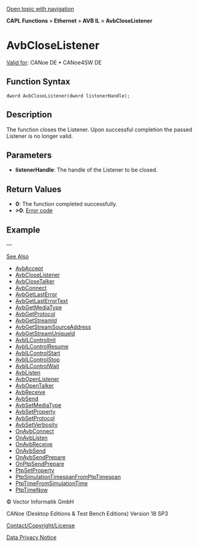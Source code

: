 [Open topic with navigation](../../../../../../CANoeDEFamily.htm#Topics/CAPLFunctions/IP/AVBIL/Functions/CAPLfunctionAvbCloseListener.md)

**CAPL Functions** » **Ethernet** » **AVB IL** » **AvbCloseListener**

# AvbCloseListener

[Valid for](../../../../Shared/FeatureAvailability.md): CANoe DE • CANoe4SW DE

## Function Syntax

```
dword AvbCloseListener(dword listenerHandle);
```

## Description

The function closes the Listener. Upon successful completion the passed Listener is no longer valid.

## Parameters

- **listenerHandle**: The handle of the Listener to be closed.

## Return Values

- **0**: The function completed successfully.
- **>0**: [Error code](../CAPLfunctionsAVBILErrorCode.md)

## Example

—

[See Also](javascript:void(0);)

- [AvbAccept](CAPLfunctionAvbAccept.md#aanchor22228)
- [AvbCloseListener](#aanchor9009)
- [AvbCloseTalker](CAPLfunctionAvbCloseTalker.md#aanchor27562)
- [AvbConnect](CAPLfunctionAvbConnect.md#aanchor22984)
- [AvbGetLastError](CAPLfunctionAvbGetLastError.md#aanchor24787)
- [AvbGetLastErrorText](CAPLfunctionAvbGetLastErrorText.md#aanchor31644)
- [AvbGetMediaType](CAPLfunctionAvbGetMediaType.md#aanchor17888)
- [AvbGetProtocol](CAPLfunctionAvbGetProtocol.md#aanchor12285)
- [AvbGetStreamId](CAPLfunctionAvbGetStreamId.md#aanchor4409)
- [AvbGetStreamSourceAddress](CAPLfunctionAvbGetStreamSourceAddress.md#aanchor2859)
- [AvbGetStreamUniqueId](CAPLfunctionAvbGetStreamUniqueId.md#aanchor28540)
- [AvbILControlInit](CAPLfunctionAvbILControlInit.md#aanchor11839)
- [AvbILControlResume](CAPLfunctionAvbILControlResume.md#aanchor16416)
- [AvbILControlStart](CAPLfunctionAvbILControlStart.md#aanchor25444)
- [AvbILControlStop](CAPLfunctionAvbILControlStop.md#aanchor13937)
- [AvbILControlWait](CAPLfunctionAvbILControlWait.md#aanchor492)
- [AvbListen](CAPLfunctionAvbListen.md#aanchor8040)
- [AvbOpenListener](CAPLfunctionAvbOpenListener.md#aanchor19250)
- [AvbOpenTalker](CAPLfunctionAvbOpenTalker.md#aanchor10413)
- [AvbReceive](CAPLfunctionAvbReceive.md#aanchor27805)
- [AvbSend](CAPLfunctionAvbSend.md#aanchor11678)
- [AvbSetMediaType](CAPLfunctionAvbSetMediaType.md#aanchor25463)
- [AvbSetProperty](CAPLfunctionAvbSetProperty.md#aanchor27483)
- [AvbSetProtocol](CAPLfunctionAvbSetProtocol.md#aanchor31474)
- [AvbSetVerbosity](CAPLfunctionAvbSetVerbosity.md#aanchor30291)
- [OnAvbConnect](CAPLfunctionOnAvbConnect.md#aanchor16657)
- [OnAvbListen](CAPLfunctionOnAvbListen.md#aanchor7020)
- [OnAvbReceive](CAPLfunctionOnAvbReceive.md#aanchor13825)
- [OnAvbSend](CAPLfunctionOnAvbSend.md#aanchor5527)
- [OnAvbSendPrepare](CAPLfunctionOnAvbSendPrepare.md#aanchor27027)
- [OnPtpSendPrepare](CAPLfunctionOnPtpSendPrepare.md#aanchor25380)
- [PtpSetProperty](CAPLfunctionPtpSetProperty.md#aanchor19121)
- [PtpSimulationTimespanFromPtpTimespan](CAPLfunctionPtpSimulationTimespanFromPtpTimespan.md#aanchor15759)
- [PtpTimeFromSimulationTime](CAPLfunctionPtpTimeFromSimulationTime.md#aanchor10767)
- [PtpTimeNow](CAPLfunctionPtpTimeNow.md#aanchor20173)

© Vector Informatik GmbH

CANoe (Desktop Editions & Test Bench Editions) Version 18 SP3

[Contact/Copyright/License](../../../../Shared/ContactCopyrightLicense.md)

[Data Privacy Notice](https://www.vector.com/int/en/company/get-info/privacy-policy/)